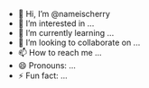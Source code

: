 - 👋 Hi, I’m @nameischerry
- 👀 I’m interested in ...
- 🌱 I’m currently learning ...
- 💞️ I’m looking to collaborate on ...
- 📫 How to reach me ...
- 😄 Pronouns: ...
- ⚡ Fun fact: ...

<!---
nameischerry/nameischerry is a ✨ special ✨ repository because its `README.md` (this file) appears on your GitHub profile.
You can click the Preview link to take a look at your changes.
--->
